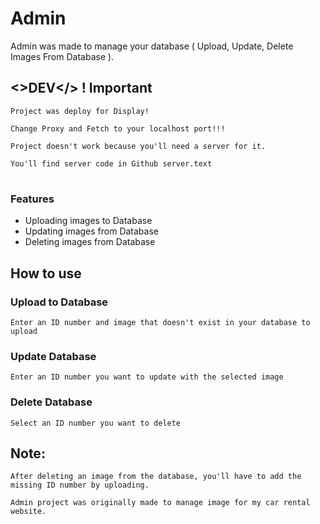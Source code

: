 # Admin

Admin was made to manage your database ( Upload, Update, Delete Images From Database ).


## <>DEV</> ! Important
```
Project was deploy for Display!

Change Proxy and Fetch to your localhost port!!!

Project doesn't work because you'll need a server for it.

You'll find server code in Github server.text
```

#

### Features
* Uploading images to Database
* Updating images from Database
* Deleting images from Database

## How to use

### Upload to Database
```
Enter an ID number and image that doesn't exist in your database to upload
```

###  Update Database
```
Enter an ID number you want to update with the selected image
```

### Delete Database
```
Select an ID number you want to delete
```

## Note:
```
After deleting an image from the database, you'll have to add the missing ID number by uploading.

Admin project was originally made to manage image for my car rental website.
``` 

